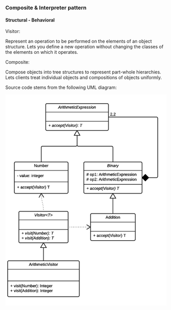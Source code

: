 ### Composite & Interpreter pattern

#### Structural - Behavioral

Visitor:

Represent an operation to be
performed on the elements of an
object structure. Lets you define a
new operation without changing 
the classes of the elements on
which it operates.

Composite:

Compose objects into tree structures to
represent part-whole hierarchies. Lets
clients treat individual objects and
compositions of objects uniformly.


Source code stems from the following UML diagram:

![alt text](design-pattern-composite-visitor.png "Design Pattern Composite with visitor ")

